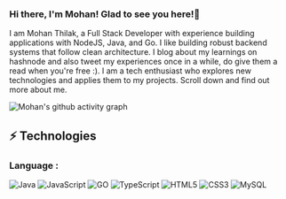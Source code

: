 ### Hi there, I'm Mohan! Glad to see you here!👋

I am Mohan Thilak, a Full Stack Developer with experience building applications with NodeJS, Java, and Go. I like building robust backend systems that follow clean architecture. I blog about my learnings on hashnode and also tweet my experiences once in a while, do give them a read when you're free :). I am a tech enthusiast who explores new technologies and applies them to my projects. Scroll down and find out more about me. 

![Mohan's github activity graph](https://github-readme-activity-graph.vercel.app/graph?username=mohanthilak&bg_color=0f2d3d&color=1cadfb&line=1cadfb&point=1cadfb&area=true&hide_border=true)


## ⚡ Technologies

### Language :
![Java](https://img.shields.io/badge/-Java-70a7ff?style=flat-square&logo=openjdk)
![JavaScript](https://img.shields.io/badge/-JavaScript-lightgreen?style=flat-square&logo=javascript)
![GO](https://img.shields.io/badge/-GO-blue?style=flat-square&logo=go)
![TypeScript](https://img.shields.io/badge/-TypeScript-007ACC?style=flat-square&logo=typescript)
![HTML5](https://img.shields.io/badge/-HTML5-E34F26?style=flat-square&logo=html5&logoColor=white)
![CSS3](https://img.shields.io/badge/-CSS3-1572B6?style=flat-square&logo=css3)
![MySQL](https://img.shields.io/badge/-MySQL-white?style=flat-square&logo=mysql)

<!--
**mohanthilak/mohanthilak** is a ✨ _special_ ✨ repository because its `README.md` (this file) appears on your GitHub profile.

Here are some ideas to get you started:

- 🔭 I’m currently working on ...
- 🌱 I’m currently learning ...
- 👯 I’m looking to collaborate on ...
- 🤔 I’m looking for help with ...
- 💬 Ask me about ...
- 📫 How to reach me: ...
- 😄 Pronouns: ...
- ⚡ Fun fact: ...
-->
